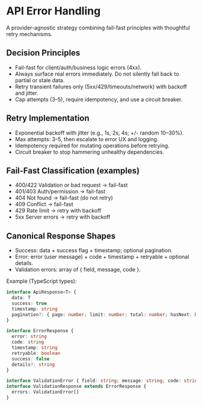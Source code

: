 # API Error Handling

A provider-agnostic strategy combining fail-fast principles with thoughtful retry mechanisms.

## Decision Principles
- Fail-fast for client/auth/business logic errors (4xx).
- Always surface real errors immediately. Do not silently fall back to partial or stale data.
- Retry transient failures only (5xx/429/timeouts/network) with backoff and jitter.
- Cap attempts (3–5), require idempotency, and use a circuit breaker.

## Retry Implementation
- Exponential backoff with jitter (e.g., 1s, 2s, 4s; +/- random 10–30%).
- Max attempts: 3–5, then escalate to error UX and logging.
- Idempotency required for mutating operations before retrying.
- Circuit breaker to stop hammering unhealthy dependencies.

## Fail-Fast Classification (examples)
- 400/422 Validation or bad request → fail-fast
- 401/403 Auth/permission → fail-fast
- 404 Not found → fail-fast (do not retry)
- 409 Conflict → fail-fast
- 429 Rate limit → retry with backoff
- 5xx Server errors → retry with backoff

## Canonical Response Shapes
- Success: data + success flag + timestamp; optional pagination.
- Error: error (user message) + code + timestamp + retryable + optional details.
- Validation errors: array of { field, message, code }.

Example (TypeScript types):
```ts
interface ApiResponse<T> {
  data: T
  success: true
  timestamp: string
  pagination?: { page: number; limit: number; total: number; hasNext: boolean }
}

interface ErrorResponse {
  error: string
  code: string
  timestamp: string
  retryable: boolean
  success: false
  details?: string
}

interface ValidationError { field: string; message: string; code: string }
interface ValidationResponse extends ErrorResponse {
  errors: ValidationError[]
}
```
